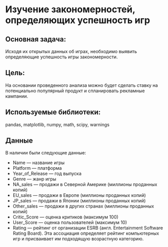 # Изучение закономерностей, определяющих успешность игр

## Основная задача: 
Исходя их открытых данных об играх, необходимо выявить определяющие успешность игры закономерности.

## Цель:
На основании проведенного анализа можно будет сделать ставку на потенциально популярный продукт и спланировать рекламные кампании.

## Используемые библиотеки:
pandas, matplotlib, numpy, math, scipy, warnings

## Данные
В наличии были следующие данные:

- Name — название игры
- Platform — платформа
- Year_of_Release — год выпуска
- Genre — жанр игры
- NA_sales — продажи в Северной Америке (миллионы проданных копий)
- EU_sales — продажи в Европе (миллионы проданных копий)
- JP_sales — продажи в Японии (миллионы проданных копий)
- Other_sales — продажи в других странах (миллионы проданных копий)
- Critic_Score — оценка критиков (максимум 100)
- User_Score — оценка пользователей (максимум 10)
- Rating — рейтинг от организации ESRB (англ. Entertainment Software Rating Board). Эта ассоциация определяет рейтинг компьютерных игр и присваивает им подходящую возрастную категорию.
